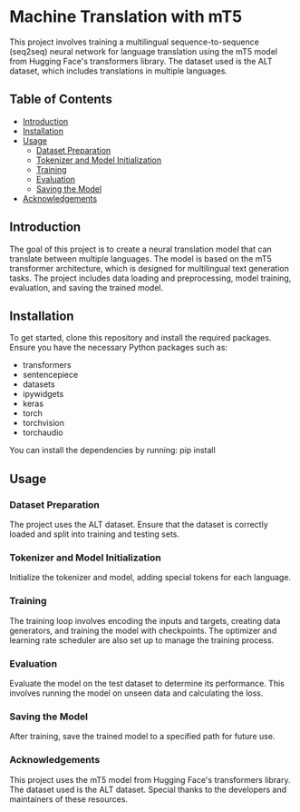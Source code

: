 # Machine Translation with mT5

This project involves training a multilingual sequence-to-sequence (seq2seq) neural network for language translation using the mT5 model from Hugging Face's transformers library. The dataset used is the ALT dataset, which includes translations in multiple languages.

## Table of Contents
- [Introduction](#introduction)
- [Installation](#installation)
- [Usage](#usage)
  - [Dataset Preparation](#dataset-preparation)
  - [Tokenizer and Model Initialization](#tokenizer-and-model-initialization)
  - [Training](#training)
  - [Evaluation](#evaluation)
  - [Saving the Model](#saving-the-model)
- [Acknowledgements](#acknowledgements)

## Introduction
The goal of this project is to create a neural translation model that can translate between multiple languages. The model is based on the mT5 transformer architecture, which is designed for multilingual text generation tasks. The project includes data loading and preprocessing, model training, evaluation, and saving the trained model.

## Installation
To get started, clone this repository and install the required packages. Ensure you have the necessary Python packages such as:

- transformers
- sentencepiece
- datasets
- ipywidgets
- keras
- torch
- torchvision
- torchaudio

You can install the dependencies by running:
pip install

## Usage
### Dataset Preparation
The project uses the ALT dataset. Ensure that the dataset is correctly loaded and split into training and testing sets.

### Tokenizer and Model Initialization
Initialize the tokenizer and model, adding special tokens for each language.

### Training
The training loop involves encoding the inputs and targets, creating data generators, and training the model with checkpoints. The optimizer and learning rate scheduler are also set up to manage the training process.

### Evaluation
Evaluate the model on the test dataset to determine its performance. This involves running the model on unseen data and calculating the loss.

### Saving the Model
After training, save the trained model to a specified path for future use.

### Acknowledgements
This project uses the mT5 model from Hugging Face's transformers library. The dataset used is the ALT dataset. Special thanks to the developers and maintainers of these resources.
